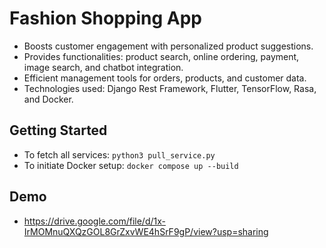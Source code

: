 # Fashion Shopping App
- Boosts customer engagement with personalized product suggestions.
- Provides functionalities: product search, online ordering, payment, image search, and chatbot integration.
- Efficient management tools for orders, products, and customer data.
- Technologies used: Django Rest Framework, Flutter, TensorFlow, Rasa, and Docker.

## Getting Started
- To fetch all services: `python3 pull_service.py`
- To initiate Docker setup: `docker compose up --build`

## Demo
- https://drive.google.com/file/d/1x-IrMOMnuQXQzGOL8GrZxvWE4hSrF9gP/view?usp=sharing
